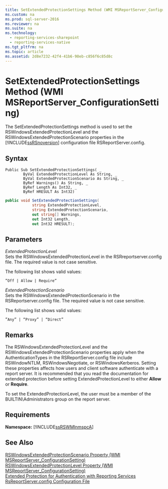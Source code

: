 ```yaml
---
title: SetExtendedProtectionSettings Method (WMI MSReportServer_ConfigurationSetting)
ms.custom: na
ms.prod: sql-server-2016
ms.reviewer: na
ms.suite: na
ms.technology: 
  - reporting-services-sharepoint
  - reporting-services-native
ms.tgt_pltfrm: na
ms.topic: article
ms.assetid: 2d8e7232-42f4-41b6-98eb-c856f6c85d8c
---
```

# SetExtendedProtectionSettings Method (WMI MSReportServer_ConfigurationSetting)
  The SetExtendedProtectionSettings method is used to set the RSWindowsExtendedProtectionLevel and the RSWindowsExtendedProtectionScenario properties in the [!INCLUDE[ssRSnoversion](../../Topics/TopicNameContainA/includes/ssRSnoversion_md.md)] configuration file RSReportServer.config.  
  
## Syntax  
  
```vb#  
Public Sub SetExtendedProtectionSettings( _  
        ByVal ExtendedProtectionLevel As String, _  
        ByVal ExtendedProtectionScenario As String, _  
        ByRef Warnings() As String, _  
        ByRef Length As Int32, _  
        ByRef HRESULT As Int32)  
```  
  
```c#  
public void SetExtendedProtectionSettings(  
            string ExtendedProtectionLevel,  
            string ExtendedProtectionScenario,  
            out string[] Warnings,  
            out Int32 Length,  
            out Int32 HRESULT);  
```  
  
## Parameters  
 *ExtendedProtectionLevel*  
 Sets the RSWindowsExtendedProtectionLevel in the RSRreportserver.config file. The required value is not case sensitive.  
  
 The following list shows valid values:  
  
 `”Off | Allow | Require”`  
  
 *ExtendedProtectionScenario*  
 Sets the RSWindowsExtendedProtectionScenario in the RSReportserver.config file. The required value is not case sensitive.  
  
 The following list shows valid values:  
  
 `”Any” | “Proxy” | “Direct”`  
  
## Remarks  
 The RSWindowsExtendedProtectionLevel and the RSWindowsExtendedProtectionScenario properties apply when the AuthenticationTypes in the RSReportServer.config file include RSWindowNTLM, RSWindowsNegotiate, or RSWindowsKerberos. Setting these properties affects how users and client software authenticate with a report server. It is recommended that you read the documentation for extended protection before setting ExtendedProtectionLevel to either **Allow** or **Require**.  
  
 To set the ExtendedProtectionLevel, the user must be a member of the BUILTIN\Administrators group on the report server.  
  
## Requirements  
 **Namespace:** [!INCLUDE[ssRSWMInmspcA](../../Topics/TopicNameNotContainA/includes/ssRSWMInmspcA_md.md)]  
  
## See Also  
 [RSWindowsExtendedProtectionScenario Property &#40;WMI MSReportServer_ConfigurationSetting&#41;](../../Topics/TopicNameNotContainA/RSWindowsExtendedProtectionScenario-Property--WMI-MSReportServer_ConfigurationSetting-.md)   
 [RSWindowsExtendedProtectionLevel Property &#40;WMI MSReportServer_ConfigurationSetting&#41;](../../Topics/TopicNameNotContainA/RSWindowsExtendedProtectionLevel-Property--WMI-MSReportServer_ConfigurationSetting-.md)   
 [Extended Protection for Authentication with Reporting Services](../../Topics/TopicNameNotContainA/Extended-Protection-for-Authentication-with-Reporting-Services.md)   
 [RsReportServer.config Configuration File](../../Topics/TopicNameNotContainA/RsReportServer.config-Configuration-File.md)  
  
  